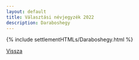 ```yaml
---
layout: default
title: Választási névjegyzék 2022
description: Daraboshegy
---
```


{% include settlementHTMLs/Daraboshegy.html %}

[Vissza](./)
